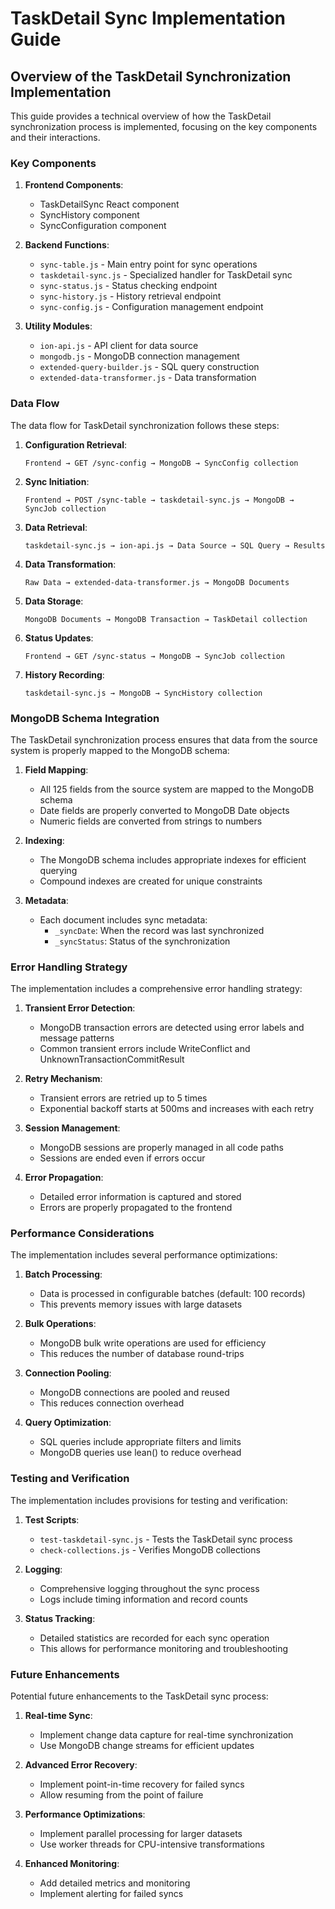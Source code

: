 # TaskDetail Sync Implementation Guide

## Overview of the TaskDetail Synchronization Implementation

This guide provides a technical overview of how the TaskDetail synchronization process is implemented, focusing on the key components and their interactions.

### Key Components

1. **Frontend Components**:
   - TaskDetailSync React component
   - SyncHistory component
   - SyncConfiguration component

2. **Backend Functions**:
   - `sync-table.js` - Main entry point for sync operations
   - `taskdetail-sync.js` - Specialized handler for TaskDetail sync
   - `sync-status.js` - Status checking endpoint
   - `sync-history.js` - History retrieval endpoint
   - `sync-config.js` - Configuration management endpoint

3. **Utility Modules**:
   - `ion-api.js` - API client for data source
   - `mongodb.js` - MongoDB connection management
   - `extended-query-builder.js` - SQL query construction
   - `extended-data-transformer.js` - Data transformation

### Data Flow

The data flow for TaskDetail synchronization follows these steps:

1. **Configuration Retrieval**:
   ```
   Frontend → GET /sync-config → MongoDB → SyncConfig collection
   ```

2. **Sync Initiation**:
   ```
   Frontend → POST /sync-table → taskdetail-sync.js → MongoDB → SyncJob collection
   ```

3. **Data Retrieval**:
   ```
   taskdetail-sync.js → ion-api.js → Data Source → SQL Query → Results
   ```

4. **Data Transformation**:
   ```
   Raw Data → extended-data-transformer.js → MongoDB Documents
   ```

5. **Data Storage**:
   ```
   MongoDB Documents → MongoDB Transaction → TaskDetail collection
   ```

6. **Status Updates**:
   ```
   Frontend → GET /sync-status → MongoDB → SyncJob collection
   ```

7. **History Recording**:
   ```
   taskdetail-sync.js → MongoDB → SyncHistory collection
   ```

### MongoDB Schema Integration

The TaskDetail synchronization process ensures that data from the source system is properly mapped to the MongoDB schema:

1. **Field Mapping**:
   - All 125 fields from the source system are mapped to the MongoDB schema
   - Date fields are properly converted to MongoDB Date objects
   - Numeric fields are converted from strings to numbers

2. **Indexing**:
   - The MongoDB schema includes appropriate indexes for efficient querying
   - Compound indexes are created for unique constraints

3. **Metadata**:
   - Each document includes sync metadata:
     - `_syncDate`: When the record was last synchronized
     - `_syncStatus`: Status of the synchronization

### Error Handling Strategy

The implementation includes a comprehensive error handling strategy:

1. **Transient Error Detection**:
   - MongoDB transaction errors are detected using error labels and message patterns
   - Common transient errors include WriteConflict and UnknownTransactionCommitResult

2. **Retry Mechanism**:
   - Transient errors are retried up to 5 times
   - Exponential backoff starts at 500ms and increases with each retry

3. **Session Management**:
   - MongoDB sessions are properly managed in all code paths
   - Sessions are ended even if errors occur

4. **Error Propagation**:
   - Detailed error information is captured and stored
   - Errors are properly propagated to the frontend

### Performance Considerations

The implementation includes several performance optimizations:

1. **Batch Processing**:
   - Data is processed in configurable batches (default: 100 records)
   - This prevents memory issues with large datasets

2. **Bulk Operations**:
   - MongoDB bulk write operations are used for efficiency
   - This reduces the number of database round-trips

3. **Connection Pooling**:
   - MongoDB connections are pooled and reused
   - This reduces connection overhead

4. **Query Optimization**:
   - SQL queries include appropriate filters and limits
   - MongoDB queries use lean() to reduce overhead

### Testing and Verification

The implementation includes provisions for testing and verification:

1. **Test Scripts**:
   - `test-taskdetail-sync.js` - Tests the TaskDetail sync process
   - `check-collections.js` - Verifies MongoDB collections

2. **Logging**:
   - Comprehensive logging throughout the sync process
   - Logs include timing information and record counts

3. **Status Tracking**:
   - Detailed statistics are recorded for each sync operation
   - This allows for performance monitoring and troubleshooting

### Future Enhancements

Potential future enhancements to the TaskDetail sync process:

1. **Real-time Sync**:
   - Implement change data capture for real-time synchronization
   - Use MongoDB change streams for efficient updates

2. **Advanced Error Recovery**:
   - Implement point-in-time recovery for failed syncs
   - Allow resuming from the point of failure

3. **Performance Optimizations**:
   - Implement parallel processing for larger datasets
   - Use worker threads for CPU-intensive transformations

4. **Enhanced Monitoring**:
   - Add detailed metrics and monitoring
   - Implement alerting for failed syncs
